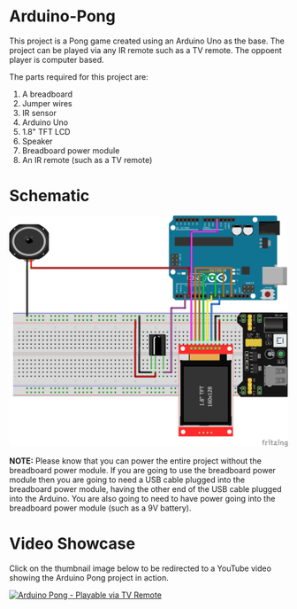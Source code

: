 # Arduino-Pong

This project is a Pong game created using an Arduino Uno as the base. The project can be played via any IR remote such as a TV remote. The oppoent player is computer based.

The parts required for this project are:
1. A breadboard
2. Jumper wires
3. IR sensor
4. Arduino Uno
5. 1.8" TFT LCD
6. Speaker
7. Breadboard power module
8. An IR remote (such as a TV remote)

# Schematic

![alt text](https://github.com/BeardedFish/Arduino-Pong/blob/master/schematic.jpg?raw=true)

**NOTE:** Please know that you can power the entire project without the breadboard power module. If you are going to use the breadboard power module then you are going to need a USB cable plugged into the breadboard power module, having the other end of the USB cable plugged into the Arduino. You are also going to need to have power going into the breadboard power module (such as a 9V battery).

# Video Showcase

Click on the thumbnail image below to be redirected to a YouTube video showing the Arduino Pong project in action.

[![Arduino Pong - Playable via TV Remote](https://img.youtube.com/vi/o3NIqk4AVuU/0.jpg)](https://www.youtube.com/watch?v=o3NIqk4AVuU)
